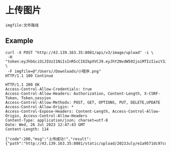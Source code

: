 # 上传图片

	imgfile:文件路径

## Example

	curl -X POST "http://43.139.163.35:8081/api/v3/image/upload" -i \
	 -H "token:eyJhbGciOiJIUzI1NiIsInR5cCI6IkpXVCJ9.eyJhY2NvdW50IjoiMTIzIiwiY3JlYXRlX3RpbWUiOjE2OTAzNzQwNDh9.v8EnBzvNZ9lPotme6RxevBMQfxw9HQkum3tQeBWKAMg" \
	 -F imgfile=@"/Users//Downloads/小程序.png"
	HTTP/1.1 100 Continue

	HTTP/1.1 200 OK
	Access-Control-Allow-Credentials: true
	Access-Control-Allow-Headers: Authorization, Content-Length, X-CSRF-Token, Token,session
	Access-Control-Allow-Methods: POST, GET, OPTIONS, PUT, DELETE,UPDATE
	Access-Control-Allow-Origin: *
	Access-Control-Expose-Headers: Content-Length, Access-Control-Allow-Origin, Access-Control-Allow-Headers
	Content-Type: application/json; charset=utf-8
	Date: Wed, 26 Jul 2023 12:47:43 GMT
	Content-Length: 114

	{"code":200,"msg":"上传成功!","result":{"path":"http://43.139.163.35:8081/static/upload/2023July/e1a9571dc97cd15ac11e4edb5ce5d4d9.png"}}
